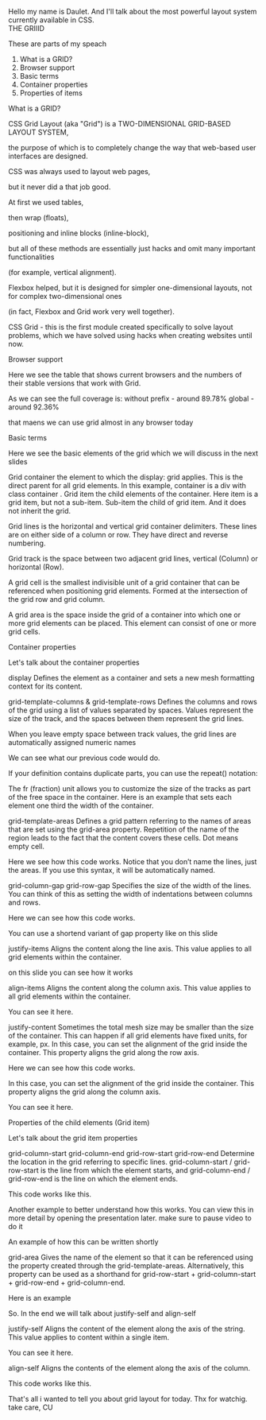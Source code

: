 Hello my name is Daulet.
And I'll talk about the most powerful layout system currently available in CSS.<br>
THE GRIIID

These are parts of my speach
1. What is a GRID?
2. Browser support
3. Basic terms
4. Container properties
5. Properties of items

What is a GRID?

CSS Grid Layout (aka "Grid") is a TWO-DIMENSIONAL GRID-BASED LAYOUT SYSTEM, 

the purpose of which is to completely change the way that web-based user interfaces are designed. 

CSS was always used to layout web pages, 

but it never did a that job good. 

At first we used tables, 

then wrap (floats), 

positioning and inline blocks (inline-block), 

but all of these methods are essentially just hacks and omit many important functionalities 

(for example, vertical alignment). 

Flexbox helped, but it is designed for simpler one-dimensional layouts, not for complex two-dimensional ones 

(in fact, Flexbox and Grid work very well together). 

CSS Grid - this is the first module created specifically to solve layout problems, which we have solved using hacks when creating websites until now.


Browser support

Here we see the table that shows current browsers and the numbers of their stable versions that work with Grid. 

As we can see the full coverage is: 
without prefix - around 89.78% 
global - around 92.36% 

that maens we can use grid almost in any browser today

Basic terms

Here we see the basic elements of the grid which we will discuss in the next slides

Grid container the element to which the display: grid applies. This is the direct parent for all grid elements. In this example, container is a div with class container . 
Grid item the child elements of the container. Here item is a grid item, but not a sub-item. 
Sub-item the child of grid item. And it does not inherit the grid.

Grid lines is the horizontal and vertical grid container delimiters. These lines are on either side of a column or row. They have direct and reverse numbering.

Grid track is the space between two adjacent grid lines, vertical (Column) or horizontal (Row).

A grid cell is the smallest indivisible unit of a grid container that can be referenced when positioning grid elements. Formed at the intersection of the grid row and grid column.

A grid area is the space inside the grid of a container into which one or more grid elements can be placed. This element can consist of one or more grid cells.

Container properties

Let's talk about the container properties

display 
Defines the element as a container and sets a new mesh formatting context for its content. 

grid-template-columns & grid-template-rows 
Defines the columns and rows of the grid using a list of values separated by spaces. Values represent the size of the track, and the spaces between them represent the grid lines. 

When you leave empty space between track values, the grid lines are automatically assigned numeric names

We can see what our previous code would do.

If your definition contains duplicate parts, you can use the repeat() notation:

The fr (fraction) unit allows you to customize the size of the tracks as part of the free space in the container. Here is an example that sets each element one third the width of the container.

grid-template-areas Defines a grid pattern referring to the names of areas that are set using the grid-area property. Repetition of the name of the region leads to the fact that the content covers these cells. 
Dot means empty cell. 

Here we see how this code works. 
Notice 
that you don’t name the lines, just the areas. 
If you use this syntax, it will be automatically named.

grid-column-gap grid-row-gap 
Specifies the size of the width of the lines. 
You can think of this as setting the width of indentations between columns and rows.

Here we can see how this code works.

You can use a shortend variant of gap property like on this slide

justify-items 
Aligns the content along the line axis. This value applies to all grid elements within the container. 

on this slide you can see how it works

align-items 
Aligns the content along the column axis.
This value applies to all grid elements within the container. 

You can see it here.

justify-content Sometimes the total mesh size may be smaller than the size of the container. This can happen if all grid elements have fixed units, for example, px. 
In this case, you can set the alignment of the grid inside the container. 
This property aligns the grid along the row axis. 

Here we can see how this code works.

In this case, you can set the alignment of the grid inside the container. This property aligns the grid along the column axis. 

You can see it here.

Properties of 
the child elements 
(Grid item)

Let's talk about the grid item properties

grid-column-start grid-column-end grid-row-start grid-row-end 
Determine the location in the grid referring to specific lines. grid-column-start / grid-row-start is the line from which the element starts, and grid-column-end / grid-row-end is the line on which the element ends. 

This code works like this.

Another example to better understand how this works. 
You can view this in more detail by opening the presentation later. make sure to pause video to do it

An example of how this can be written shortly

grid-area Gives the name of the element so that it can be referenced using the property created through the grid-template-areas. 
Alternatively, this property can be used as a shorthand for grid-row-start + grid-column-start + grid-row-end + grid-column-end. 

Here is an example

So. In the end we will talk about justify-self and align-self 

justify-self 
Aligns the content of the element along the axis of the string. 
This value applies to content within a single item.

You can see it here.

align-self 
Aligns the contents of the element along the axis of the column.

This code works like this.

That's all i wanted to tell you about grid layout for today. 
Thx for watchig.
take care, CU